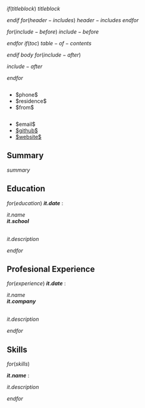 $if(titleblock)$
$titleblock$

$endif$
$for(header-includes)$
$header-includes$
$endfor$


$for(include-before)$
$include-before$

$endfor$
$if(toc)$
$table-of-contents$

$endif$
$body$
$for(include-after)$

$include-after$

$endfor$

<div class="row">

<div class="column">
<ul class="fa-ul">
<li> <span class="fa-li"> <i class="fa fa-phone"></i></span> $phone$</li>
<li> <span class="fa-li"> <i class="fa fa-map-marker"></i></span> $residence$</li>
<li> <span class="fa-li"> <i class="fa fa-home"></i></span> $from$</li>
</ul>

</div>

<div class="column, right">
<ul class="fa-ul">
<li> <span class="fa-li"> <i class="fa fa-envelope"></i></span> $email$</li>
<li> <span class="fa-li"> <i class="fa fa-github"></i></span> <a href="$github$"> $github$ </a> </li>
<li> <span class="fa-li"> <i class="fa fa-globe"></i></span> <a href="$website$"> $website$ </a></li>
</ul>
</div>

</div>


## Summary

$summary$

## Education

$for(education)$
**$it.date$**
:    <div class="left"> $it.name$ </div> <div class="right"> **$it.school$** </div> <br> 
    <p> $it.description$ </p>

$endfor$


## Profesional Experience

$for(experience)$
**$it.date$**
:    <div class="left"> $it.name$ </div> <div class="right"> **$it.company$** </div> <br> 
    <p> $it.description$ </p>

$endfor$

## Skills
$for(skills)$

**$it.name$**
:   <p> $it.description$ </p>

$endfor$

